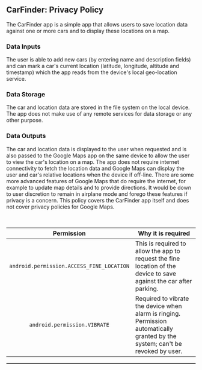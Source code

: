 ## CarFinder: Privacy Policy

The CarFinder app is a simple app that allows users to save location data against one or more cars and to display these locations on a map.

### Data Inputs

The user is able to add new cars (by entering name and description fields) and can mark a car's current location (latitude, longitude, altitude and timestamp) which the app reads from the device's local geo-location service.

### Data Storage

The car and location data are stored in the file system on the local device. The app does not make use of any remote services for data storage or any other purpose.

### Data Outputs

The car and location data is displayed to the user when requested and is also passed to the Google Maps app on the same device to allow the user to view the car's location on a map. The app does not require internet connectivity to fetch the location data and Google Maps can display the user and car's relative locations when the device if off-line. There are some more advanced features of Google Maps that do require the internet, for example to update map details and to provide directions. It would be down to user discretion to remain in airplane mode and forego these features if privacy is a concern. This policy covers the CarFinder app itself and does not cover privacy policies for Google Maps.   


<br/>

| Permission | Why it is required |
| :---: | --- |
| `android.permission.ACCESS_FINE_LOCATION` | This is required to allow the app to request the fine location of the device to save against the car after parking. |
| `android.permission.VIBRATE` | Required to vibrate the device when alarm is ringing. Permission automatically granted by the system; can't be revoked by user. |

 <hr style="border:1px solid gray">




